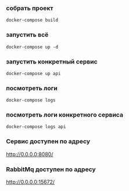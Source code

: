 ### собрать проект
```docker-compose build```

### запустить всё
```docker-compose up -d```

### запустить конкретный сервис
```docker-compose up api```

### посмотреть логи
```docker-compose logs```

### посмотреть логи конкретного сервиса
```docker-compose logs api```


### Сервис доступен по адресу 
http://0.0.0.0:8080/

### RabbitMq доступен по адресу
http://0.0.0.0:15672/

